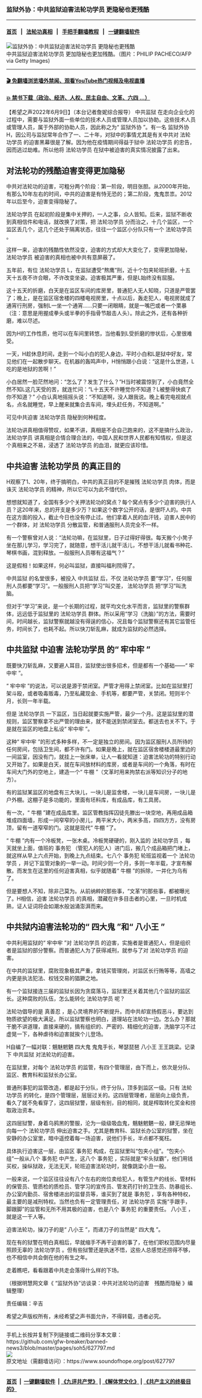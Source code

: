 ### 监狱外协：中共监狱迫害法轮功学员 更隐秘也更残酷
------------------------

#### [首页](https://github.com/gfw-breaker/banned-news3/blob/master/README.md) &nbsp;&nbsp;|&nbsp;&nbsp; [法轮功真相](https://github.com/begood0513/basic/blob/master/README.md)  &nbsp;&nbsp;|&nbsp;&nbsp; [手把手翻墙教程](https://github.com/gfw-breaker/guides/wiki)  &nbsp;&nbsp;|&nbsp;&nbsp; [一键翻墙软件](https://github.com/gfw-breaker/nogfw/blob/master/README.md)  



<div><img alt="监狱外协：中共监狱迫害法轮功学员 更隐秘也更残酷" src="https://img.soundofhope.org/2022-06/gettyimages-1227754831-594x594-1654802910171.jpg"/>
<br/><figcaption class="caption">
 中共监狱迫害法轮功学员 更加隐秘也更加残酷。（图片：PHILIP PACHECO/AFP via Getty Images)
</figcaption></div><hr/>

#### [ 🎬  免翻墙浏览墙外禁闻、观看YouTube热门视频及电视直播](https://github.com/gfw-breaker/HelloWorld)

#### [ 💥  禁书下载（政治、经济、人权、民主自由、文革、六四 ...）](https://github.com/gfw-breaker/books/blob/master/README.md)

<div><div class="Content__Wrapper sc-1bvya0-0 grZQxZ">
 <p class="meta-top">
  <span class="meta">
   【希望之声2022年6月9日】（本台记者詹妮综合报导）
  </span>
  <ok href="/term/60775">
   中共监狱
  </ok>
  在走向企业化的过程中，需要与监狱外面一些单位的技术人员或管理人员加以协助。这些技术人员或管理人员，属于外部的协助人员，因此称之为“
  <ok href="/term/747044">
   监狱外协
  </ok>
  ”。有一名
  <ok href="/term/747044">
   监狱外协
  </ok>
  H，因公司与监狱常年合作了一、二十年，对狱中的事情尤其是有关中共对
  <ok href="/term/1633">
   法轮功学员
  </ok>
  的迫害黑幕很是了解。因为他在疫情期间得益于狱中
  <ok href="/term/1633">
   法轮功学员
  </ok>
  的忠告，因而逃过劫难。所以他将
  <ok href="/term/1633">
   法轮功学员
  </ok>
  在狱中被迫害的真实情况披露了出来。
 </p>
 <h2>
  对法轮功的残酷迫害变得更加隐秘
 </h2>
 <p>
  中共对法轮功的迫害，可粗分两个阶段：第一阶段，明目张胆。从2000年开始，有那么10年左右的时间，中共的迫害是有恃无恐的；第二阶段，鬼鬼祟祟。2012年以后至今，迫害变得隐秘了。
 </p>
 <p>
  <ok href="/term/1633">
   法轮功学员
  </ok>
  在起初阶段是集中关押的，一人之事，众人皆知。后来，监狱不断收到真相信件和电话，就改换了对策，把
  <ok href="/term/1633">
   法轮功学员
  </ok>
  分而治之，十几个监区，一个监区丢几个，这几个还处于隔离状态，往往一个监区小分队只有一个
  <ok href="/term/1633">
   法轮功学员
  </ok>
  。
 </p>
 <p>
  这样一来，迫害的残酷性依然没变，迫害的方式却大大变化了，变得更加隐秘，
  <ok href="/term/1633">
   法轮功学员
  </ok>
  被迫害的真相也被中共有意屏蔽了。
 </p>
 <p>
  五年前，有位
  <ok href="/term/1633">
   法轮功学员
  </ok>
  L，在监狱遭受“熬鹰”刑，近十个包夹轮班折磨，十五天十五夜不许合眼，不许改变坐姿。迫害极其严重，但是L始终没有屈服。
 </p>
 <p>
  这十五天的折磨，白天是在监区车间的库房里，普通犯人无人知晓，只道是严管罢了；晚上，是在监区宿舍楼的四楼电视房里，十点以后，轰走犯人，电视房就成了通宵行刑房，强制L一坐一个通宵……只要一闭眼睛，就是一嘴巴或者一个栗暴（注：意思是用握成拳头或半拳的手指骨节敲击人头）。除此之外，还有各种折磨，难以尽述。
 </p>
 <p>
  因为H的工作性质，他可以在车间里转悠，当他看到L受折磨的惨状后，心里很难受。
 </p>
 <p>
  一天，H趁休息时间，走到一个叫小白的犯人身边，平时小白和L是狱中好友，常见他们在一起散步聊天。在机器的轰鸣声中，H悄悄跟小白说：“这是什么世道，L吃的是地狱的苦啊！”
 </p>
 <p>
  小白居然一脸茫然地问：“怎么了？发生了什么？”H当时被震惊到了，小白竟然全然不知L这几天受的苦，就连忙问：“L十五天不许睡觉你不知道？L被整得快疯了你不知道？” 小白认真地摇摇头说：“不知道啊，没人跟我说。晚上看完电视就点名，点名就睡觉，早上醒来就集合去车间，埋头赶任务，不知道啊。”
 </p>
 <p>
  可见中共迫害
  <ok href="/term/1633">
   法轮功学员
  </ok>
  隐秘到何种程度。
 </p>
 <p>
  法轮功讲真相值得赞叹，如果不讲，真相是不会自己跑来的，这不是搞什么政治，
  <ok href="/term/1633">
   法轮功学员
  </ok>
  讲真相是合情合理合法的，中国人民和世界人民都有知情权，但是这个真相来之不易，浸透了
  <ok href="/term/1633">
   法轮功学员
  </ok>
  的血泪，就更应该珍惜。
 </p>
 <h2>
  中共迫害
  <ok href="/term/1633">
   法轮功学员
  </ok>
  的真正目的
 </h2>
 <p>
  H观察了1、20年，终于搞明白，中共的真正目的不是摧残
  <ok href="/term/1633">
   法轮功学员
  </ok>
  肉体，而是诛灭
  <ok href="/term/1633">
   法轮功学员
  </ok>
  的精神，所以它可以为此不惜代价。
 </p>
 <p>
  想想就知道了，全国有多少个关押法轮功的窝点？每个窝点有多少个迫害的执行人员？这20年来，总的开支是多少万？如果这个数字公开的话，是很吓人的。中共在这方面的投入，截止今日也没有停止过。他们拿着人民的血汗钱，迫害人民中的一个群体，对
  <ok href="/term/1633">
   法轮功学员
  </ok>
  分散监管，和普通服刑人员完全不一样。
 </p>
 <p>
  有一个警察曾对人说：“法轮功嘛，在监狱里，日子过得好得很。每天搬个小凳子坐在那儿学习，学习完了，就随意，想干活儿就干活儿，不想干活儿就看书种花、琴棋书画，混到释放。一般服刑人员哪有这福气？”
 </p>
 <p>
  这是假相！如果这样，何必叫监狱，直接叫福利院得了。
 </p>
 <p>
  <ok href="/term/60775">
   中共监狱
  </ok>
  的名堂很多，被投入
  <ok href="/term/60775">
   中共监狱
  </ok>
  后，不仅
  <ok href="/term/1633">
   法轮功学员
  </ok>
  要“学习”，任何服刑人员都要“学习”。一般服刑人员把“学习”叫交差，
  <ok href="/term/1633">
   法轮功学员
  </ok>
  把“学习”叫洗脑。
 </p>
 <p>
  但对于“学习”来说，是一个长期的过程，就平均文化水平而言，监狱里的警察群体，远远低于监狱里的
  <ok href="/term/1633">
   法轮功学员
  </ok>
  群体。所以采用“学习（洗脑）”的方法，需要时间，时间越长，监狱警察就越没有得逞的信心，况且每个监狱警察还有其它监管任务，时间长了，也耗不起。所以快刀斩乱麻，就成为监狱的必然选择。
 </p>
 <h2>
  <ok href="/term/60775">
   中共监狱
  </ok>
  中迫害
  <ok href="/term/1633">
   法轮功学员
  </ok>
  的“
  <ok href="/term/747047">
   牢中牢
  </ok>
  ”
 </h2>
 <p>
  既要快刀斩乱麻，又要避人耳目，监狱使出很多招术，但是都有一个基础——“
  <ok href="/term/747047">
   牢中牢
  </ok>
  ”。
 </p>
 <p>
  “
  <ok href="/term/747047">
   牢中牢
  </ok>
  ”的说法，可以说是源于禁闭室。严管才用得上禁闭室。比如在监狱里打架斗殴，或者吸毒贩毒，乃至私藏现金、手机等，都要严管，关禁闭。短则半个月，长则一年半载。
 </p>
 <p>
  但是
  <ok href="/term/1633">
   法轮功学员
  </ok>
  一下监区，当日起就要实施严管，最少一个月。这是监狱里的潜规则，监区警察拿不出严管的理由来，就不能送到禁闭室去。都送去也关不下。于是就在监区的地盘上私设“
  <ok href="/term/747047">
   牢中牢
  </ok>
  ”。
 </p>
 <p>
  这种“
  <ok href="/term/747047">
   牢中牢
  </ok>
  ”的形式多种多样，不一定是独立的房间。因为监区服刑人员所待的任何房间，包括卫生间，都不许有门。如果是晚上，就在监区宿舍楼楼道最里边的一间监室，因没有门，就挂上一张床单，让人一看就知道：迫害法轮功的特别行动又开始了。如果是白天，就在车间放材料的库房，或者是车间的一个角落，有时在车间大门外的空地上，建造一个“
  <ok href="/term/214741">
   牛棚
  </ok>
  ”（文革时用来拘禁右派等知识分子的地方）。
 </p>
 <p>
  有的监狱某监区的地盘有三大块儿，一块儿是监舍楼，一块儿是车间房，一块儿是户外棚。这棚子是多功能的，里面有坯料库，有成品库，有工具房。
 </p>
 <p>
  有一次，“
  <ok href="/term/214741">
   牛棚
  </ok>
  ”建在成品库里。监区管教指挥囚徒先滕出一块空地，再用成品箱堆成四面墙，形成一间窄窄的小房儿，两平米大小，两米多高，四四方方，没有房顶，留有一道窄窄的门。这就是现代“
  <ok href="/term/214741">
   牛棚
  </ok>
  ”了。
 </p>
 <p>
  “
  <ok href="/term/214741">
   牛棚
  </ok>
  ”内有一个冷板凳，一张木桌。冷板凳硬硬的，刚入监的
  <ok href="/term/1633">
   法轮功学员
  </ok>
  ，每天就坐上面，值班的
  <ok href="/term/747050">
   事务犯
  </ok>
  （管犯人的犯人）进门后，搬几个成品箱把门堵上，就这样从早上六点开始，到晚上九点结束。七八个
  <ok href="/term/747050">
   事务犯
  </ok>
  轮班监视着一个
  <ok href="/term/1633">
   法轮功学员
  </ok>
  ，并记下监管对象的一举一动。时间少则一个月，多则一年半载，才宣布解散。而发生在这里的任何迫害真相，似乎就随着“
  <ok href="/term/214741">
   牛棚
  </ok>
  ”的拆除，一并化为乌有了。
 </p>
 <p>
  但是要想人不知，除非己莫为。从前纳粹的那些事，“文革”的那些事，都被曝光了。H相信，迫害
  <ok href="/term/1633">
   法轮功学员
  </ok>
  的真相，潜藏在许多目击者的心里，一旦时机成熟，证人证词将会如潮水般汹涌澎湃而来。
 </p>
 <h2>
  中共狱内迫害法轮功的“
  <ok href="/term/747053">
   四大鬼
  </ok>
  ”和“
  <ok href="/term/747056">
   八小王
  </ok>
  ”
 </h2>
 <p>
  中共利用监狱的“
  <ok href="/term/747047">
   牢中牢
  </ok>
  ”对
  <ok href="/term/1633">
   法轮功学员
  </ok>
  的迫害，实施者是普通犯人，但是组织者是监狱的部分警察。而普通犯人为了获得减刑，就参与了对
  <ok href="/term/1633">
   法轮功学员
  </ok>
  的迫害。
 </p>
 <p>
  在中共的监狱里，腐败现象极其严重，拿钱买管理岗，对监区长行贿等等，高墙之内更是执法犯法、权钱交易的猖獗之地。
 </p>
 <p>
  有一个监狱接连三届的监狱长因为贪腐落马，监狱里还关着其他几个监狱的监区长。这种腐败的队伍，怎么能转化
  <ok href="/term/1633">
   法轮功学员
  </ok>
  呢？
 </p>
 <p>
  法轮功倡导的是
  <ok href="/term/7789">
   真善忍
  </ok>
  ，是心灵境界的不断提升。而中共却宣扬假恶斗，要达到物质欲望的极大满足。所以监狱警察也明白，道理站在法轮功一边。怎么办？那就干脆不讲道理，直接来硬的，搞有组织的、严密的、精细化的迫害，洗脑学习不过虚晃一下，各种虐待和迫害就挨个儿登场。
 </p>
 <p>
  H自编了一幅对联：魑魅魍魉
  <ok href="/term/747053">
   四大鬼
  </ok>
  鬼鬼手长，琴瑟琵琶
  <ok href="/term/747056">
   八小王
  </ok>
  王王跳梁。记录下
  <ok href="/term/60775">
   中共监狱
  </ok>
  对法轮功的迫害。
 </p>
 <p>
  在监狱里，对每个
  <ok href="/term/1633">
   法轮功学员
  </ok>
  的监管，有四个管理层，由下而上，依次是分队、监区、教育科和监狱长办公室。
 </p>
 <p>
  普通刑事犯的监管改造，都是起于分队，终于分队，顶多到监区一级。只有
  <ok href="/term/1633">
   法轮功学员
  </ok>
  的转化，是四个管理层，层层过关的。这四层管理者，层层向上级负责，看久了就不免看穿了，这四层狱警，层级有别，目的相同，就是榨取转化奖金和捞取政治资本。
 </p>
 <p>
  这四层狱警，身着乌鸦黑的警服，沦为一级级吸血鬼，魑魅魍魉一般，肆无忌惮地向每一个
  <ok href="/term/1633">
   法轮功学员
  </ok>
  伸出迫害之手。尤其是教育科、监狱长办公室的狱警，坐在安静的办公室里，暗中遥控着每一场迫害，说他们手长，半点都不冤枉。
 </p>
 <p>
  具体执行迫害这一层，由监区
  <ok href="/term/747050">
   事务犯
  </ok>
  构成，在监狱里叫“包夹小组”。“包夹小组”一般从八个
  <ok href="/term/747050">
   事务犯
  </ok>
  中产生，这八个
  <ok href="/term/747050">
   事务犯
  </ok>
  ，实际就是“牢头狱霸”，他们用钱买权，操纵狱政，无法无天，轮班迫害法轮功时，就像跳梁小丑一般。
 </p>
 <p>
  一般来说，一个监区往往设有八个左右的岗位卖给犯人，有管生产的线长、管材料的保管员、管质检的质检员、管学习的宣传员、管发药打针的卫生员、防暴组长、办公室内勤员、宿舍楼进出的监督员等，谁买到了就是
  <ok href="/term/747050">
   事务犯
  </ok>
  ，享有各种特权，最主要的是减刑特权。当然也负有一定管理责任，对
  <ok href="/term/1633">
   法轮功学员
  </ok>
  实施“手跟手，脚跟脚”的监管和无所不用其极的迫害，也是八个
  <ok href="/term/747050">
   事务犯
  </ok>
  的重要责任。
  <ok href="/term/747056">
   八小王
  </ok>
  ，就是这一干人等。
 </p>
 <p>
  迫害法轮功，操刀子的是“
  <ok href="/term/747056">
   八小王
  </ok>
  ”，而递刀子的当然是“
  <ok href="/term/747053">
   四大鬼
  </ok>
  ”。
 </p>
 <p>
  现在有的狱警在明白真相后，早就缩手不再干迫害的事了，在他们职权范围内尽量照顾无辜的
  <ok href="/term/1633">
   法轮功学员
  </ok>
  。但有些狱警还是执迷不悟，这些人总感觉还捞得不够，也不相信中共会倒在他的有生之年。
 </p>
 <p>
  走着瞧吧，看看跟着中共走会落得什么样的下场。
 </p>
 <p>
 </p>
 <p>
  （根据明慧网文章《
  <ok href="https://www.minghui.org/mh/articles/2022/6/5/%E2%80%9C%E7%9B%91%E7%8B%B1%E5%A4%96%E5%8D%8F%E2%80%9D%E8%AE%BF%E8%B0%88%E5%BD%95-%E4%B8%AD%E5%85%B1%E5%AF%B9%E6%B3%95%E8%BD%AE%E5%8A%9F%E7%9A%84%E8%BF%AB%E5%AE%B3-%E6%AE%8B%E9%85%B7%E8%80%8C%E9%9A%90%E7%A7%98-444508.html">
   “监狱外协”访谈录：中共对法轮功的迫害　残酷而隐秘
  </ok>
  》编辑整理）
 </p>
 <p class="meta-btm">
  责任编辑：辛吉
 </p>
 <p class="meta-btm">
  希望之声版权所有，未经希望之声书面允许，不得转载，违者必究。
 </p>
</div>
</div>
<hr/>
手机上长按并复制下列链接或二维码分享本文章：<br/>
https://github.com/gfw-breaker/banned-news3/blob/master/pages/soh5/627797.md <br/>
<a href='https://github.com/gfw-breaker/banned-news3/blob/master/pages/soh5/627797.md'><img src='https://github.com/gfw-breaker/banned-news3/blob/master/pages/soh5/627797.md.png'/></a> <br/>
原文地址（需翻墙访问）：https://www.soundofhope.org/post/627797


------------------------
#### [首页](https://github.com/gfw-breaker/banned-news3/blob/master/README.md) &nbsp;|&nbsp; [一键翻墙软件](https://github.com/gfw-breaker/nogfw/blob/master/README.md) &nbsp;| [《九评共产党》](https://github.com/gfw-breaker/9ping.md/blob/master/README.md#九评之一评共产党是什么) | [《解体党文化》](https://github.com/gfw-breaker/jtdwh.md/blob/master/README.md) | [《共产主义的终极目的》](https://github.com/gfw-breaker/gczydzjmd.md/blob/master/README.md)


<img src='http://gfw-breaker.win/banned-news3/pages/soh5/627797.md' width='0px' height='0px'/>